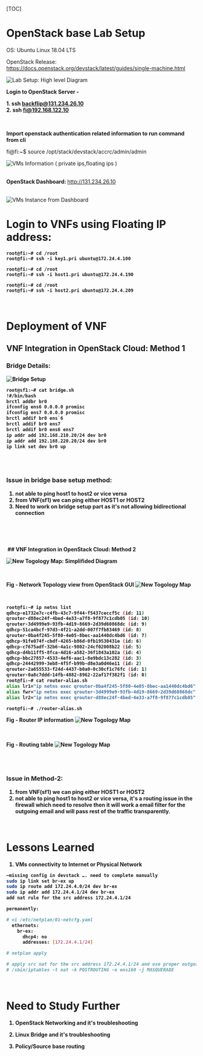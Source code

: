 [TOC]

#  OpenStack base Lab Setup 

OS: Ubuntu Linux 18.04 LTS  

OpenStack Release: https://docs.openstack.org/devstack/latest/guides/single-machine.html



![Lab Setup: High level Diagram](img/FI-NodeDiagramHighLevelView2.png)

<b>Login to OpenStack Server -   </b>


<b>  1.  ssh backflip@131.234.26.10  </b>     
<b>  2.  ssh fi@192.168.122.10   </b>



<br>


<b>Import openstack authentication related information to run command from cli</b>

fi@fi:~$ source /opt/stack/devstack/accrc/admin/admin  

![VMs Information ( private ips,floating ips )](img/vms-info.png)

<br><b>OpenStack Dashboard:  </b>
http://131.234.26.10   
    <br>

![VMs Instance from Dashboard](img/instance-from-gui.png)

<b> <H1> Login to VNFs using Floating IP address: </H1>

```
root@fi:~# cd /root  
root@fi:~# ssh -i key1.pri ubuntu@172.24.4.100

root@fi:~# cd /root  
root@fi:~# ssh -i host1.pri ubuntu@172.24.4.190  

root@fi:~# cd /root  
root@fi:~# ssh -i host2.pri ubuntu@172.24.4.209  
```

<br>

# Deployment of VNF

## VNF Integration in OpenStack Cloud: Method 1  

###  Bridge Details: 

![Bridge Setup](img/bridge-diagram.png)

```sh
root@sf1:~# cat bridge.sh  
!#/bin/bash   
brctl addbr br0  
ifconfig ens6 0.0.0.0 promisc  
ifconfig ens7 0.0.0.0 promisc  
brctl addif br0 ens`6  
brctl addif br0 ens7  
brctl addif br0 ens6 ens7  
ip addr add 192.168.210.20/24 dev br0  
ip addr add 192.168.220.20/24 dev br0  
ip link set dev br0 up  
```
<br>

<br>

### Issue in bridge base setup method:   

1. not able to ping host1 to host2 or vice versa  
2. from VNF(sf1) we can ping either HOST1 or HOST2   
3. Need to work on bridge setup part as it's not allowing bidirectional connection  

<br><br><br>

 ## VNF Integration in OpenStack Cloud: Method 2 


![New Togology Map: Simplifided Diagram](img/vnf-new-topology-in-openstack.png)  


<br>

Fig - Network Topology view from OpenStack GUI 
![New Togology Map](img/vnf-new-togology-in-openstack-netmap.png)



<br>

```sh
root@fi:~# ip netns list  
qdhcp-e1732e7c-c4fb-43c7-9f44-f5437ceccf5c (id: 11)
qrouter-d88ec24f-4bed-4e33-a7f8-9f877c1cdb05 (id: 10)  
qrouter-3d4999e9-93fb-4d19-8669-2d39d60868dc (id: 9)  
qdhcp-51ca4bcf-97d3-4f21-a2dd-007f7fb83469 (id: 8)  
qrouter-0ba4f245-5f80-4e05-8bec-aa1440dc4bd6 (id: 7)  
qdhcp-91fe074f-cbdf-4265-b86d-0fb19530431e (id: 6)  
qdhcp-c7675adf-32b6-4a1c-9802-24cf02008b22 (id: 5)  
qdhcp-d4b11ff5-8fca-4d16-a582-36f1843a102a (id: 4)     
qdhcp-bbc27857-4533-4ef6-aac1-8e9bdc13c282 (id: 3)  
qdhcp-24442999-3eb8-4f5f-b99b-d8e3a0d46e11 (id: 2)  
qrouter-2a655533-f24d-4437-b0a0-0c30cf1c76fc (id: 1)  
qrouter-0a8c7ddd-14fb-4882-8962-22af17f382f1 (id: 0)  
root@fi:~# cat router-alias.sh  
alias lr1="ip netns exec qrouter-0ba4f245-5f80-4e05-8bec-aa1440dc4bd6"  
alias fwr="ip netns exec qrouter-3d4999e9-93fb-4d19-8669-2d39d60868dc"  
alias lr2="ip netns exec qrouter-d88ec24f-4bed-4e33-a7f8-9f877c1cdb05"  

root@fi:~# ./router-alias.sh

```


Fig - Router IP information 
![New Togology Map](img/router-ip-info.png)

<br><br>
Fig - Routing table 
![New Togology Map](img/router-fw-table.png)

<br><br>

### Issue in Method-2: 
1. from VNF(sf1) we can ping either HOST1 or HOST2   
2. not able to ping host1 to host2 or vice versa, it's a routing issue in the firewall which need to resolve then it will work a email filter for the outgoing email and will pass rest of the traffic transparently. 

<br>
<b>

# Lessons Learned

1. VMs connectivity to Internet or Physical Network     

```sh
—missing config in devstack …. need to complete manually  
sudo ip link set br-ex up  
sudo ip route add 172.24.4.0/24 dev br-ex  
sudo ip addr add 172.24.4.1/24 dev br-ex  
add nat rule for the src address 172.24.4.1/24

permanently:   

# vi /etc/netplan/01-netcfg.yaml  
  ethernets:  
    br-ex:  
      dhcp4: no  
      addresses: [172.24.4.1/24]  

# netplan apply

# apply src nat for the src address 172.24.4.1/24 and use proper outgoing interface which is connected to internet  
# /sbin/iptables -t nat -A POSTROUTING -o ens160 -j MASQUERADE

```
<br>
<b>

# Need to Study Further

1. OpenStack Networking and it's troubleshooting <br>    

2. Linux Bridge and it's troubleshooting  <br>

3. Policy/Source base routing <br>    <br>

  ​    


